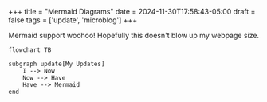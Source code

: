 +++
title = "Mermaid Diagrams"
date = 2024-11-30T17:58:43-05:00
draft = false
tags = ['update', 'microblog']
+++

Mermaid support woohoo! Hopefully this doesn't blow up my webpage size.

```mermaid
flowchart TB

subgraph update[My Updates]
	I --> Now
	Now --> Have
	Have --> Mermaid
end
```

